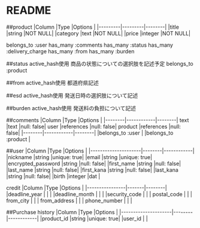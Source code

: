 # README


##product
  |Column   |Type     |Options |
  |---------|---------|--------|
  |title    |string   |NOT NULL|
  |category |text     |NOT NULL|
  |price    |integer  |NOT NULL|

  belongs_to :user
  has_many   :comments
  has_many   :status
  has_many   :delivery_charge
  has_many   :from
  has_many   :burden

##status
active_hash使用
商品の状態についての選択肢を記述予定
belongs_to :product

##from
active_hash使用
都道府県記述


##esd
active_hash使用
発送日時の選択肢について記述


##burden
active_hash使用
発送料の負担について記述

##comments 
|Column  |Type        |Options |
|--------|------------|--------|
text     |text        |null: false|
user     |references  |null: false|
product  |references  |null: false|
|--------|------------|--------|
|belongs_to :user              |
|belongs_to :product           |

##user
|Column               |Type    |Options |
|---------------------|--------|------------|
|nickname             |string  |unique: true|
|email                |string  |unique: true|
|encrypted_password   |string  |null:  false|
|first_name           |string  |null:  false|
|last_name            |string  |null:  false|
|first_kana           |string  |null:  false|
|last_kana            |string  |null:  false|
|birth                |integer |dat         |


credit
|Column          |Type   |Options |
|----------------|-------|--------|
|deadline_year   |       |        |
|deadline_month  |       |        |
|security_code   |       |        |
postal_code      |       |        |
from_city        |       |        |
from_address     |       |        |
phone_number     |       |        |



##Purchase history
|Column               |Type    |Options |
|---------------------|--------|------------|
|product_id           |string  |unique: true|
|user_id              |        |

